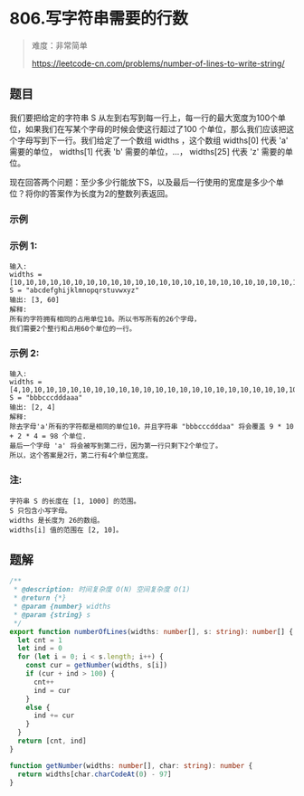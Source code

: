 # 806.写字符串需要的行数

> 难度：非常简单
>
> https://leetcode-cn.com/problems/number-of-lines-to-write-string/

## 题目

我们要把给定的字符串 S 从左到右写到每一行上，每一行的最大宽度为100个单位，如果我们在写某个字母的时候会使这行超过了100 个单位，那么我们应该把这个字母写到下一行。我们给定了一个数组 widths ，这个数组 widths[0] 代表 'a' 需要的单位， widths[1] 代表 'b' 需要的单位，...， widths[25] 代表 'z' 需要的单位。

现在回答两个问题：至少多少行能放下S，以及最后一行使用的宽度是多少个单位？将你的答案作为长度为2的整数列表返回。

### 示例

### 示例 1:

```
输入:
widths = [10,10,10,10,10,10,10,10,10,10,10,10,10,10,10,10,10,10,10,10,10,10,10,10,10,10]
S = "abcdefghijklmnopqrstuvwxyz"
输出: [3, 60]
解释:
所有的字符拥有相同的占用单位10。所以书写所有的26个字母，
我们需要2个整行和占用60个单位的一行。
```

### 示例 2:

```
输入:
widths = [4,10,10,10,10,10,10,10,10,10,10,10,10,10,10,10,10,10,10,10,10,10,10,10,10,10]
S = "bbbcccdddaaa"
输出: [2, 4]
解释:
除去字母'a'所有的字符都是相同的单位10，并且字符串 "bbbcccdddaa" 将会覆盖 9 * 10 + 2 * 4 = 98 个单位.
最后一个字母 'a' 将会被写到第二行，因为第一行只剩下2个单位了。
所以，这个答案是2行，第二行有4个单位宽度。
```

### 注:

```
字符串 S 的长度在 [1, 1000] 的范围。
S 只包含小写字母。
widths 是长度为 26的数组。
widths[i] 值的范围在 [2, 10]。
```

## 题解

```typescript
/**
 * @description: 时间复杂度 O(N) 空间复杂度 O(1)
 * @return {*}
 * @param {number} widths
 * @param {string} s
 */
export function numberOfLines(widths: number[], s: string): number[] {
  let cnt = 1
  let ind = 0
  for (let i = 0; i < s.length; i++) {
    const cur = getNumber(widths, s[i])
    if (cur + ind > 100) {
      cnt++
      ind = cur
    }
    else {
      ind += cur
    }
  }
  return [cnt, ind]
}

function getNumber(widths: number[], char: string): number {
  return widths[char.charCodeAt(0) - 97]
}
```
